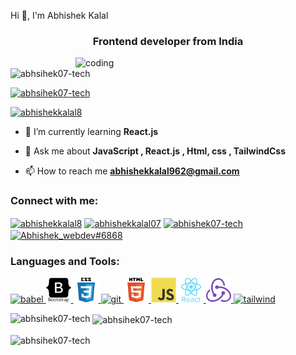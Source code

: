  Hi 👋, I'm Abhishek Kalal
<h3 align="center">Frontend developer from India</h3>
<img align="right" alt="coding" width ="400" src="https://miro.medium.com/max/1600/0*C-cPP9D2MIyeexAT.gif"/>

<p align="left"> <img src="https://komarev.com/ghpvc/?username=abhsihek07-tech&label=Profile%20views&color=0e75b6&style=flat" alt="abhsihek07-tech" /> </p>

<p align="left"> <a href="https://github.com/ryo-ma/github-profile-trophy"><img src="https://github-profile-trophy.vercel.app/?username=abhsihek07-tech" alt="abhsihek07-tech" /></a> </p>

<p align="left"> <a href="https://twitter.com/abhishekkalal8" target="blank"><img src="https://img.shields.io/twitter/follow/abhishekkalal8?logo=twitter&style=for-the-badge" alt="abhishekkalal8" /></a> </p>

- 🌱 I’m currently learning **React.js**

- 💬 Ask me about **JavaScript , React.js , Html, css , TailwindCss**
  
- 📫 How to reach me **abhishekkalal962@gmail.com**

<h3 align="left">Connect with me:</h3>
<p align="left">
<a href="https://twitter.com/abhishekkalal8" target="blank"><img align="center" src="https://raw.githubusercontent.com/rahuldkjain/github-profile-readme-generator/master/src/images/icons/Social/twitter.svg" alt="abhishekkalal8" height="30" width="40" /></a>
<a href="https://instagram.com/abhishekkalal07" target="blank"><img align="center" src="https://raw.githubusercontent.com/rahuldkjain/github-profile-readme-generator/master/src/images/icons/Social/instagram.svg" alt="abhishekkalal07" height="30" width="40" /></a>
<a href="https://www.leetcode.com/abhishek07-tech" target="blank"><img align="center" src="https://raw.githubusercontent.com/rahuldkjain/github-profile-readme-generator/master/src/images/icons/Social/leet-code.svg" alt="abhishek07-tech" height="30" width="40" /></a>
<a href="https://discord.gg/Abhishek_webdev#6868" target="blank"><img align="center" src="https://raw.githubusercontent.com/rahuldkjain/github-profile-readme-generator/master/src/images/icons/Social/discord.svg" alt="Abhishek_webdev#6868" height="30" width="40" /></a>
</p>

<h3 align="left">Languages and Tools:</h3>
<p align="left"> <a href="https://babeljs.io/" target="_blank" rel="noreferrer"> <img src="https://www.vectorlogo.zone/logos/babeljs/babeljs-icon.svg" alt="babel" width="40" height="40"/> </a> <a href="https://getbootstrap.com" target="_blank" rel="noreferrer"> <img src="https://raw.githubusercontent.com/devicons/devicon/master/icons/bootstrap/bootstrap-plain-wordmark.svg" alt="bootstrap" width="40" height="40"/> </a> <a href="https://www.w3schools.com/css/" target="_blank" rel="noreferrer"> <img src="https://raw.githubusercontent.com/devicons/devicon/master/icons/css3/css3-original-wordmark.svg" alt="css3" width="40" height="40"/> </a> <a href="https://git-scm.com/" target="_blank" rel="noreferrer"> <img src="https://www.vectorlogo.zone/logos/git-scm/git-scm-icon.svg" alt="git" width="40" height="40"/> </a> <a href="https://www.w3.org/html/" target="_blank" rel="noreferrer"> <img src="https://raw.githubusercontent.com/devicons/devicon/master/icons/html5/html5-original-wordmark.svg" alt="html5" width="40" height="40"/> </a> <a href="https://developer.mozilla.org/en-US/docs/Web/JavaScript" target="_blank" rel="noreferrer"> <img src="https://raw.githubusercontent.com/devicons/devicon/master/icons/javascript/javascript-original.svg" alt="javascript" width="40" height="40"/> </a> <a href="https://reactjs.org/" target="_blank" rel="noreferrer"> <img src="https://raw.githubusercontent.com/devicons/devicon/master/icons/react/react-original-wordmark.svg" alt="react" width="40" height="40"/> </a> <a href="https://redux.js.org" target="_blank" rel="noreferrer"> <img src="https://raw.githubusercontent.com/devicons/devicon/master/icons/redux/redux-original.svg" alt="redux" width="40" height="40"/> </a> <a href="https://tailwindcss.com/" target="_blank" rel="noreferrer"> <img src="https://www.vectorlogo.zone/logos/tailwindcss/tailwindcss-icon.svg" alt="tailwind" width="40" height="40"/> </a> </p>

<p><img align="left" src="https://github-readme-stats.vercel.app/api/top-langs?username=abhsihek07-tech&show_icons=true&locale=en&layout=compact" alt="abhsihek07-tech" /></p>

<p>&nbsp;<img align="center" src="https://github-readme-stats.vercel.app/api?username=abhsihek07-tech&show_icons=true&locale=en" alt="abhsihek07-tech" /></p>

<p><img align="center" src="https://github-readme-streak-stats.herokuapp.com/?user=abhsihek07-tech&" alt="abhsihek07-tech" /></p>
